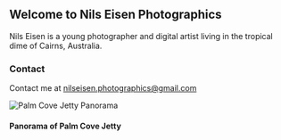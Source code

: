 ## Welcome to Nils Eisen Photographics

Nils Eisen is a young photographer and digital artist living in the tropical dime of Cairns, Australia.

### Contact
Contact me at [nilseisen.photographics@gmail.com](mailto:nilseisen.photographics@gmail.com)


![Palm Cove Jetty Panorama](https://nilseisen-photographics.github.io/images/PalmCovePanorama.jpg)
#### Panorama of Palm Cove Jetty
